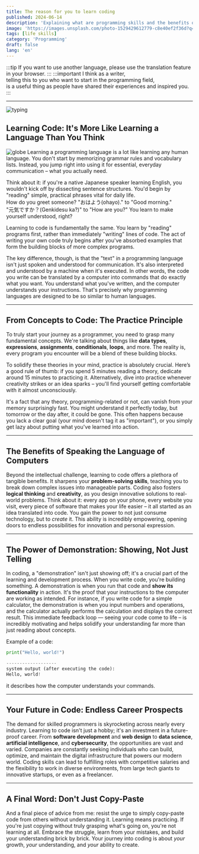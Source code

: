 ```yaml
---
title: The reason for you to learn coding
published: 2024-06-14
description: 'Explaining what are programming skills and the benefits of learning coding'
image: 'https://images.unsplash.com/photo-1529429612779-c8e40ef2f36d?q=80&w=2070&auto=format&fit=crop&ixlib=rb-4.1.0&ixid=M3wxMjA3fDB8MHxwaG90by1wYWdlfHx8fGVufDB8fHx8fA%3D%3D'
tags: [life skills]
category: 'Programming'
draft: false 
lang: 'en'
---
```


:::tip
If you want to use another language, please use the translation feature in your browser.
:::
:::important
I think as a writer,  
telling this to you who want to start in the programming field,  
is a useful thing as people have shared their experiences and inspired you.
:::

---
![typing](https://media.tenor.com/p0kz7NOqxTkAAAAM/kaito-typing.gif)
## Learning Code: It's More Like Learning a Language Than You Think
![globe](https://images.unsplash.com/photo-1600633349333-eebb43d01e23?q=80&w=2070&auto=format&fit=crop&ixlib=rb-4.1.0&ixid=M3wxMjA3fDB8MHxwaG90by1wYWdlfHx8fGVufDB8fHx8fA%3D%3D)
Learning a programming language is a lot like learning any human language. You don't start by memorizing grammar rules and vocabulary lists. Instead, you jump right into using it for essential, everyday communication – what you actually need.

Think about it: if you're a native Japanese speaker learning English, you wouldn't kick off by dissecting sentence structures. You'd begin by "reading" simple, practical phrases vital for daily life.  
How do you greet someone? "おはよう(ohayo)." to "Good morning."  
"元気ですか？(Genkidesu ka?)" to "How are you?" You learn to make yourself understood, right?

Learning to code is fundamentally the same. You learn by "reading" programs first, rather than immediately "writing" lines of code. The act of writing your own code truly begins after you've absorbed examples that form the building blocks of more complex programs.

The key difference, though, is that the "text" in a programming language isn't just spoken and understood for communication. It's also interpreted and understood by a machine when it's executed. In other words, the code you write can be translated by a computer into commands that do exactly what you want. You understand what you've written, and the computer understands your instructions. That's precisely why programming languages are designed to be so similar to human languages.

---

## From Concepts to Code: The Practice Principle

To truly start your journey as a programmer, you need to grasp many fundamental concepts. We're talking about things like **data types**, **expressions**, **assignments**, **conditionals**, **loops**, and more. The reality is, every program you encounter will be a blend of these building blocks.

To solidify these theories in your mind, practice is absolutely crucial. Here’s a good rule of thumb: if you spend 5 minutes reading a theory, dedicate around 15 minutes to practicing it. Alternatively, dive into practice whenever creativity strikes or an idea sparks – you'll find yourself getting comfortable with it almost unconsciously.

It's a fact that any theory, programming-related or not, can vanish from your memory surprisingly fast. You might understand it perfectly today, but tomorrow or the day after, it could be gone. This often happens because you lack a clear goal (your mind doesn't tag it as "important"), or you simply get lazy about putting what you've learned into action.

---

## The Benefits of Speaking the Language of Computers

Beyond the intellectual challenge, learning to code offers a plethora of tangible benefits. It sharpens your **problem-solving skills**, teaching you to break down complex issues into manageable parts. Coding also fosters **logical thinking** and **creativity**, as you design innovative solutions to real-world problems. Think about it: every app on your phone, every website you visit, every piece of software that makes your life easier – it all started as an idea translated into code. You gain the power to not just consume technology, but to *create* it. This ability is incredibly empowering, opening doors to endless possibilities for innovation and personal expression.

---

## The Power of Demonstration: Showing, Not Just Telling

In coding, a "demonstration" isn't just showing off; it's a crucial part of the learning and development process. When you write code, you're building something. A demonstration is when you run that code and **show its functionality** in action. It's the proof that your instructions to the computer are working as intended. For instance, if you write code for a simple calculator, the demonstration is when you input numbers and operations, and the calculator actually performs the calculation and displays the correct result. This immediate feedback loop — seeing your code come to life – is incredibly motivating and helps solidify your understanding far more than just reading about concepts.  

Example of a code:  
```python
print("Hello, world!")

-------------------
system output (after executing the code):
Hello, world!
```
it describes how the computer understands your commands.

---

## Your Future in Code: Endless Career Prospects

The demand for skilled programmers is skyrocketing across nearly every industry. Learning to code isn't just a hobby; it's an investment in a future-proof career. From **software development** and **web design** to **data science**, **artificial intelligence**, and **cybersecurity**, the opportunities are vast and varied. Companies are constantly seeking individuals who can build, optimize, and maintain the digital infrastructure that powers our modern world. Coding skills can lead to fulfilling roles with competitive salaries and the flexibility to work in diverse environments, from large tech giants to innovative startups, or even as a freelancer.

---

## A Final Word: Don't Just Copy-Paste

And a final piece of advice from me: resist the urge to simply copy-paste code from others without understanding it. Learning means practicing. If you're just copying without truly grasping what's going on, you're not learning at all. Embrace the struggle, learn from your mistakes, and build your understanding brick by brick. Your journey into coding is about *your* growth, *your* understanding, and *your* ability to create.